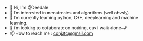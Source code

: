 - 👋 Hi, I’m @Deedale
- 👀 I’m interested in mecatronics and algorithms (well obvsly)
- 🌱 I’m currently learning python, C++, deeplearning and machine learning.
- 💞️ I’m looking to collaborate on nothing, cus I walk alone~♪
- 📫 How to reach me : conjatc@gmail.com

<!---
Deedale/Deedale is a ✨ special ✨ repository because its `README.md` (this file) appears on your GitHub profile.
You can click the Preview link to take a look at your changes.
--->
